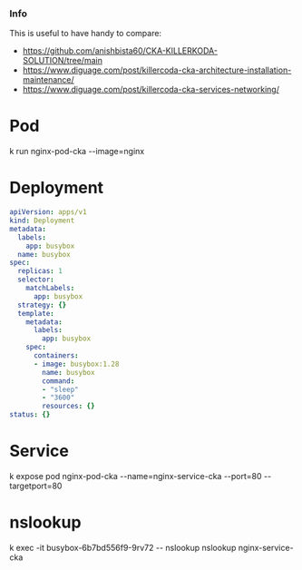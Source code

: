 ### Info

This is useful to have handy to compare:
- https://github.com/anishbista60/CKA-KILLERKODA-SOLUTION/tree/main
- https://www.diguage.com/post/killercoda-cka-architecture-installation-maintenance/
- https://www.diguage.com/post/killercoda-cka-services-networking/

# Pod
k run nginx-pod-cka --image=nginx


# Deployment

```YAML
apiVersion: apps/v1
kind: Deployment
metadata:
  labels:
    app: busybox
  name: busybox
spec:
  replicas: 1
  selector:
    matchLabels:
      app: busybox
  strategy: {}
  template:
    metadata:
      labels:
        app: busybox
    spec:
      containers:
      - image: busybox:1.28
        name: busybox
        command:
        - "sleep"
        - "3600"
        resources: {}
status: {}
```


# Service

k expose pod nginx-pod-cka --name=nginx-service-cka --port=80 --targetport=80

# nslookup
k exec -it busybox-6b7bd556f9-9rv72 -- nslookup nslookup nginx-service-cka